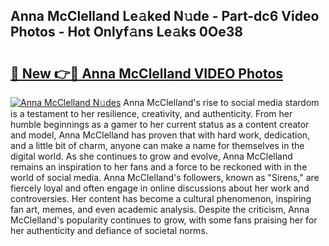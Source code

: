 ## Anna McClelland Le𝚊ked N𝚞de - Part-dc6 Video Photos - Hot Onlyf𝚊ns Le𝚊ks 0Oe38

# <h2><a href="http://ac11922.deff.icu/?id=Anna+McClelland">🔗 New 👉🔴 Anna McClelland VIDEO Photos</a></h2>

[![Anna McClelland N𝚞des](https://i.imgur.com/rIISA9y.gif)](http://ac11922.deff.icu/?id=Anna+McClelland)
Anna McClelland's rise to social media stardom is a testament to her resilience, creativity, and authenticity. From her humble beginnings as a gamer to her current status as a content creator and model, Anna McClelland has proven that with hard work, dedication, and a little bit of charm, anyone can make a name for themselves in the digital world. As she continues to grow and evolve, Anna McClelland remains an inspiration to her fans and a force to be reckoned with in the world of social media. Anna McClelland's followers, known as "Sirens," are fiercely loyal and often engage in online discussions about her work and controversies. Her content has become a cultural phenomenon, inspiring fan art, memes, and even academic analysis. Despite the criticism, Anna McClelland's popularity continues to grow, with some fans praising her for her authenticity and defiance of societal norms.
